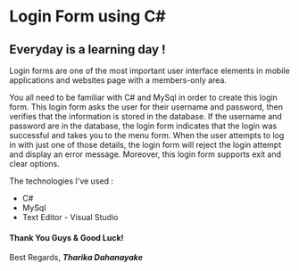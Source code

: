# Login Form using C#

## Everyday is a learning day !

Login forms are one of the most important user interface elements in mobile applications and websites page with a members-only area.

You all need to be familiar with C# and MySql in order to create this login form. This login form asks the user for their username and password, then verifies that the information is stored in the database. If the username and password are in the database, the login form indicates that the login was successful and takes you to the menu form.
When the user attempts to log in with just one of those details, the login form will reject the login attempt and display an error message. Moreover, this login form supports exit and clear options.

The technologies I've used :

- C#
- MySql
- Text Editor - Visual Studio

#### Thank You Guys & Good Luck!
Best Regards, 
**_Tharika Dahanayake_**
